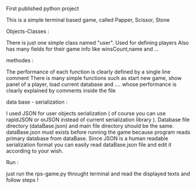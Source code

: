 First published python project

This is a simple terminal based game, called Papper, Scissor, Stone

Objects-Classes :

There is just one simple class named "user". 
Used for defining players 
Also has many fields for their game info like winsCount,name and ... 


methodes : 

The performance of each function is clearly defined by a single line comment
There is many simple functions such as start new game, show panel of a player, load current database and .... whose performance is clearly explained by comments inside the file


data base - serialization :

I used JSON for user objects serialization ( of course you can use rapidJSON or orJSON instead of current serialization library ). 
Database file directory (dataBase.json) and main file directory should be the same. 
dataBase.json must exists before running the game because program reads primary database from dataBase. 
Since JSON is a human readable serialization format you can easily read dataBase.json file and edit it according to your wish. 











Run :

just run the rps-game.py throught terminal and read the displayed texts and follow steps !


